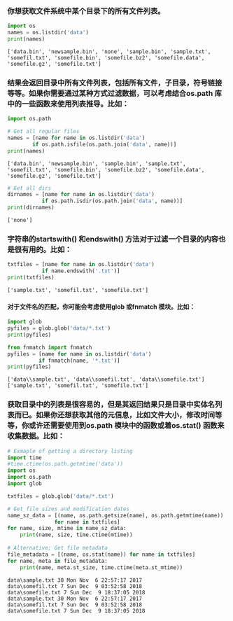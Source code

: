 
### 你想获取文件系统中某个目录下的所有文件列表。


```python
import os
names = os.listdir('data')
print(names)
```

    ['data.bin', 'newsample.bin', 'none', 'sample.bin', 'sample.txt', 'somefil.txt', 'somefile.bin', 'somefile.bz2', 'somefile.data', 'somefile.gz', 'somefile.txt']
    

### 结果会返回目录中所有文件列表，包括所有文件，子目录，符号链接等等。如果你需要通过某种方式过滤数据，可以考虑结合os.path 库中的一些函数来使用列表推导。比如：


```python
import os.path

# Get all regular files
names = [name for name in os.listdir('data')
        if os.path.isfile(os.path.join('data', name))]
print(names)
```

    ['data.bin', 'newsample.bin', 'sample.bin', 'sample.txt', 'somefil.txt', 'somefile.bin', 'somefile.bz2', 'somefile.data', 'somefile.gz', 'somefile.txt']
    


```python
# Get all dirs
dirnames = [name for name in os.listdir('data')
           if os.path.isdir(os.path.join('data', name))]
print(dirnames)
```

    ['none']
    

### 字符串的startswith() 和endswith() 方法对于过滤一个目录的内容也是很有用的。比如：



```python
txtfiles = [name for name in os.listdir('data')
           if name.endswith('.txt')]
print(txtfiles)
```

    ['sample.txt', 'somefil.txt', 'somefile.txt']
    

#### 对于文件名的匹配，你可能会考虑使用glob 或fnmatch 模块。比如：


```python
import glob
pyfiles = glob.glob('data/*.txt')
print(pyfiles)

from fnmatch import fnmatch
pyfiles = [name for name in os.listdir('data')
          if fnmatch(name, '*.txt')]
print(pyfiles)
```

    ['data\\sample.txt', 'data\\somefil.txt', 'data\\somefile.txt']
    ['sample.txt', 'somefil.txt', 'somefile.txt']
    

### 获取目录中的列表是很容易的，但是其返回结果只是目录中实体名列表而已。如果你还想获取其他的元信息，比如文件大小，修改时间等等，你或许还需要使用到os.path 模块中的函数或着os.stat() 函数来收集数据。比如：


```python
# Exmaple of getting a directory listing
import time
#time.ctime(os.path.getmtime('data'))
import os
import os.path
import glob

txtfiles = glob.glob('data/*.txt')

# Get file sizes and modification dates
name_sz_data = [(name, os.path.getsize(name), os.path.getmtime(name))
               for name in txtfiles]
for name, size, mtime in name_sz_data:
    print(name, size, time.ctime(mtime))
    
# Alternative: Get file metadata
file_metadata = [(name, os.stat(name)) for name in txtfiles]
for name, meta in file_metadata:
    print(name, meta.st_size, time.ctime(meta.st_mtime))
```

    data\sample.txt 30 Mon Nov  6 22:57:17 2017
    data\somefil.txt 7 Sun Dec  9 03:52:58 2018
    data\somefile.txt 7 Sun Dec  9 18:37:05 2018
    data\sample.txt 30 Mon Nov  6 22:57:17 2017
    data\somefil.txt 7 Sun Dec  9 03:52:58 2018
    data\somefile.txt 7 Sun Dec  9 18:37:05 2018
    

